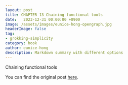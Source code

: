 ```yaml
---
layout: post
title: CHAPTER 13 Chaining functional tools
date:   2023-12-31 00:00:00 +0900
image: /assets/images/eunice-hong-opengraph.jpg
headerImage: false
tag:
- grokking-simplicity
category: book
author: eunice-hong
description: Markdown summary with different options
---
```


Chaining functional tools

You can find the original post [here](https://livebook.manning.com/book/grokking-simplicity/chapter-13/).
